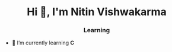 <h1 align="center">Hi 👋, I'm Nitin Vishwakarma</h1>
<h3 align="center">Learning</h3>



- 🌱 I’m currently learning **C**


<p align="left">
<!---
nitinvishway/nitinvishway is a ✨ special ✨ repository because its `README.md` (this file) appears on your GitHub profile.
You can click the Preview link to take a look at your changes.
--->
